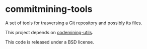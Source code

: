 commitmining-tools
==================
A set of tools for trasversing a Git repository and possibly its files.

This project depends on [codemining-utils](https://github.com/mast-group/codemining-utils).

This code is released under a BSD license.
